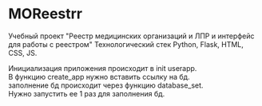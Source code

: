 # MOReestrr
Учебный проект 
"Реестр медицинских организаций и ЛПР и интерфейс для работы с реестром"
Технологический стек Python, Flask, HTML, CSS, JS.

Инициализация приложения происходит в init userapp.  
В функцию create_app нужно вставить ссылку на бд.  
заполнение бд происходит через функцию database_set.   
Нужно запустить ее 1 раз для заполнения бд.  
